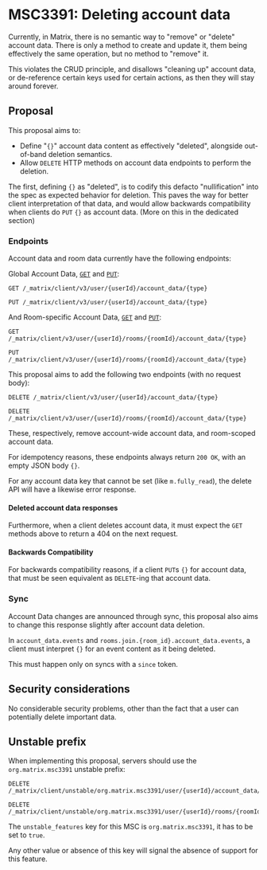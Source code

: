 # MSC3391: Deleting account data

Currently, in Matrix, there is no semantic way to "remove" or "delete" account data. There is only a
method to create and update it, them being effectively the same operation, but no method to "remove"
it.

This violates the CRUD principle, and disallows "cleaning up" account data, or de-reference certain
keys used for certain actions, as then they will stay around forever.

## Proposal

This proposal aims to:
- Define "`{}`" account data content as effectively "deleted", alongside out-of-band deletion semantics.
- Allow `DELETE` HTTP methods on account data endpoints to perform the deletion.

The first, defining `{}` as "deleted", is to codify this defacto "nullification" into the spec as
expected behavior for deletion. This paves the way for better client interpretation of that data,
and would allow backwards compatibility when clients do `PUT` `{}` as account data. (More on this in
the dedicated section)

### Endpoints

Account data and room data currently have the following endpoints:

Global Account Data,
[`GET`](https://spec.matrix.org/v1.4/client-server-api/#get_matrixclientv3useruseridaccount_datatype)
and
[`PUT`](https://spec.matrix.org/v1.4/client-server-api/#put_matrixclientv3useruseridaccount_datatype):
```
GET /_matrix/client/v3/user/{userId}/account_data/{type}

PUT /_matrix/client/v3/user/{userId}/account_data/{type}
```

And Room-specific Account Data,
[`GET`](https://spec.matrix.org/v1.4/client-server-api/#get_matrixclientv3useruseridroomsroomidaccount_datatype)
and
[`PUT`](https://spec.matrix.org/v1.4/client-server-api/#put_matrixclientv3useruseridroomsroomidaccount_datatype):
```
GET /_matrix/client/v3/user/{userId}/rooms/{roomId}/account_data/{type}

PUT /_matrix/client/v3/user/{userId}/rooms/{roomId}/account_data/{type}
```

This proposal aims to add the following two endpoints (with no request body):
```
DELETE /_matrix/client/v3/user/{userId}/account_data/{type}

DELETE /_matrix/client/v3/user/{userId}/rooms/{roomId}/account_data/{type}
```

These, respectively, remove account-wide account data, and room-scoped account data.

For idempotency reasons, these endpoints always return `200 OK`, with an empty JSON body `{}`.

For any account data key that cannot be set (like `m.fully_read`), the delete API will have a likewise error response.

#### Deleted account data responses

Furthermore, when a client deletes account data, it must expect the `GET` methods above to return a 404 on
the next request.

#### Backwards Compatibility

For backwards compatibility reasons, if a client `PUT`s `{}` for account data, that must be seen
equivalent as `DELETE`-ing that account data.

### Sync

Account Data changes are announced through sync, this proposal also aims to change this response slightly after account data deletion.

In `account_data.events` and `rooms.join.{room_id}.account_data.events`, a client must interpret
`{}` for an event content as it being deleted.

This must happen only on syncs with a `since` token.

## Security considerations

No considerable security problems, other than the fact that a user can potentially delete important data.

## Unstable prefix

When implementing this proposal, servers should use the `org.matrix.msc3391` unstable prefix:

```
DELETE /_matrix/client/unstable/org.matrix.msc3391/user/{userId}/account_data/{type}

DELETE /_matrix/client/unstable/org.matrix.msc3391/user/{userId}/rooms/{roomId}/account_data/{type}
```

The `unstable_features` key for this MSC is `org.matrix.msc3391`, it has to be set to `true`.

Any other value or absence of this key will signal the absence of support for this feature.
